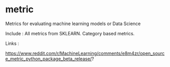 # metric


Metrics for evaluating machine learning models or Data Science


Include :
   All metrics from SKLEARN.
   Category based metrics.




Links :

https://www.reddit.com/r/MachineLearning/comments/e8m4zr/open_source_metric_python_package_beta_release/?






